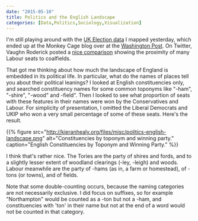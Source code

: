 ```yaml
---
date: "2015-05-10"
title: Politics and the English Landscape
categories: [Data,Politics,Sociology,Visualization]
---
```


I'm still playing around with the [UK Election data](http://kieranhealy.org/blog/archives/2015/05/09/who-came-second-in-the-uk-election/) I mapped yesterday, which ended up at the Monkey Cage blog over at the [Washington Post](http://www.washingtonpost.com/blogs/monkey-cage/wp/2015/05/10/what-the-runners-up-tell-us-about-britains-election/). On Twitter, Vaughn Roderick posted a [nice comparison](https://twitter.com/VaughanRoderick/status/596967966647971840) showing the proximity of many Labour seats to coalfields.

That got me thinking about how much the landscape of England is embedded in its political life. In particular, what do the names of places tell you about their political leanings? I looked at  English constituencies only, and searched constituency names for some common toponyms like "-ham", "-shire", "-wood" and -field". Then I looked to see what proportion of seats with these features in their names were won by the Conservatives and Labour. For simplicity of presentation, I omitted the Liberal Democrats and UKIP who won a very small percentage of some of these seats. Here's the result. 

{{% figure src="http://kieranhealy.org/files/misc/politics-english-landscape.png" alt="Constituencies by toponym and winning party." caption="English Constituencies by Toponym and Winning Party." %}}

I think that's rather nice. The Tories are the party of shires and fords, and to a slightly lesser extent of woodland clearings (-ley, -leigh) and woods. Labour meanwhile are the party of -hams (as in, a farm or homestead), of -tons (or towns), and of fields. 

Note that some double-counting occurs, because the naming categories are not necessarily exclusive. I did focus on suffixes, so for example "Northampton" would be counted as a -ton but not a -ham, and constituencies with 'ton' in their name but not at the end of a word would not be counted in that category. 
